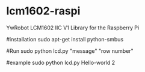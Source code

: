# lcm1602-raspi
YwRobot LCM1602 IIC V1 Library for the Raspberry Pi


#installation
sudo apt-get install python-smbus

#Run
sudo python lcd.py "message" "row number"

#example
sudo python lcd.py Hello-world 2